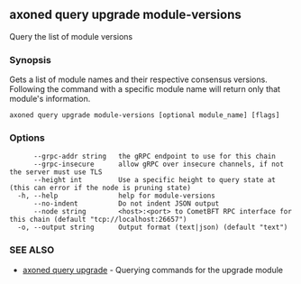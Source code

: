 ## axoned query upgrade module-versions

Query the list of module versions

### Synopsis

Gets a list of module names and their respective consensus versions. Following the command with a specific module name will return only that module's information.

```
axoned query upgrade module-versions [optional module_name] [flags]
```

### Options

```
      --grpc-addr string   the gRPC endpoint to use for this chain
      --grpc-insecure      allow gRPC over insecure channels, if not the server must use TLS
      --height int         Use a specific height to query state at (this can error if the node is pruning state)
  -h, --help               help for module-versions
      --no-indent          Do not indent JSON output
      --node string        <host>:<port> to CometBFT RPC interface for this chain (default "tcp://localhost:26657")
  -o, --output string      Output format (text|json) (default "text")
```

### SEE ALSO

* [axoned query upgrade](axoned_query_upgrade.md)	 - Querying commands for the upgrade module
